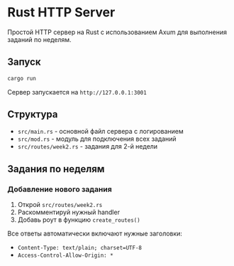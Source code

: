 # Rust HTTP Server

Простой HTTP сервер на Rust с использованием Axum для выполнения заданий по неделям.

## Запуск

```bash
cargo run
```

Сервер запускается на `http://127.0.0.1:3001`

## Структура

- `src/main.rs` - основной файл сервера с логированием
- `src/mod.rs` - модуль для подключения всех заданий
- `src/routes/week2.rs` - задания для 2-й недели

## Задания по неделям

### Добавление нового задания

1. Открой `src/routes/week2.rs`
2. Раскомментируй нужный handler
3. Добавь роут в функцию `create_routes()`

Все ответы автоматически включают нужные заголовки:

- `Content-Type: text/plain; charset=UTF-8`
- `Access-Control-Allow-Origin: *`
